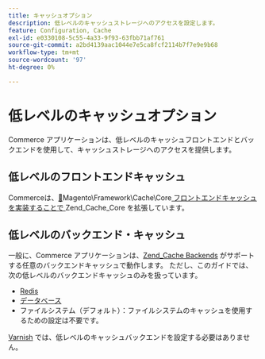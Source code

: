 ```yaml
---
title: キャッシュオプション
description: 低レベルのキャッシュストレージへのアクセスを設定します。
feature: Configuration, Cache
exl-id: e0330108-5c55-4a33-9f93-63fbb71af761
source-git-commit: a2bd4139aac1044e7e5ca8fcf2114b7f7e9e9b68
workflow-type: tm+mt
source-wordcount: '97'
ht-degree: 0%

---
```


# 低レベルのキャッシュオプション

Commerce アプリケーションは、低レベルのキャッシュフロントエンドとバックエンドを使用して、キャッシュストレージへのアクセスを提供します。

## 低レベルのフロントエンドキャッシュ

Commerceは、[&#128279;](https://github.com/magento/magento2/blob/2.4/lib/internal/Magento/Framework/Cache/Core.php)Magento\Framework\Cache\Core[ フロントエンドキャッシュを実装することで ](https://framework.zend.com/manual/1.12/en/zend.cache.frontends.html)Zend_Cache_Core を拡張しています。

## 低レベルのバックエンド・キャッシュ

一般に、Commerce アプリケーションは、[Zend_Cache Backends](https://framework.zend.com/manual/1.12/en/zend.cache.backends.html) がサポートする任意のバックエンドキャッシュで動作します。 ただし、このガイドでは、次の低レベルのバックエンドキャッシュのみを扱っています。

- [Redis](config-redis.md)
- [ データベース ](https://developer.adobe.com/commerce/php/development/cache/partial/database-caching/)
- ファイルシステム（デフォルト）：ファイルシステムのキャッシュを使用するための設定は不要です。

[Varnish](config-varnish.md) では、低レベルのキャッシュバックエンドを設定する必要はありません。
